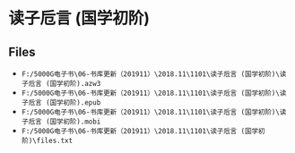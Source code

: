 # 读子卮言 (国学初阶)

## Files

- `F:/5000G电子书\06-书库更新（201911）\2018.11\1101\读子卮言 (国学初阶)\读子卮言 (国学初阶).azw3`
- `F:/5000G电子书\06-书库更新（201911）\2018.11\1101\读子卮言 (国学初阶)\读子卮言 (国学初阶).epub`
- `F:/5000G电子书\06-书库更新（201911）\2018.11\1101\读子卮言 (国学初阶)\读子卮言 (国学初阶).mobi`
- `F:/5000G电子书\06-书库更新（201911）\2018.11\1101\读子卮言 (国学初阶)\files.txt`
